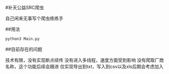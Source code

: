 #补天公益SRC爬虫

自己闲来无事写个爬虫练练手

##用法

```sh
python3 Main.py
```

##目前存在的问题

技术有限，没有实现断点续传
没有进入多线程，速度方面受到影响
没有爬取厂商名称，这个功能后续会跟进
仅实现导出到txt，写入到csv以及xls后期会考虑加入